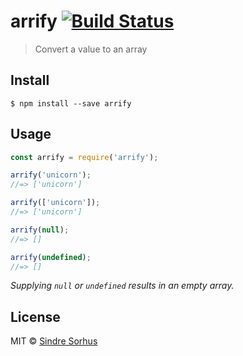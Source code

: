 # arrify [![Build Status](https://travis-ci.org/sindresorhus/arrify.svg?branch=master)](https://travis-ci.org/sindresorhus/arrify)

> Convert a value to an array









































































<extoc></extoc>

## Install

```
$ npm install --save arrify
```


## Usage

```js
const arrify = require('arrify');

arrify('unicorn');
//=> ['unicorn']

arrify(['unicorn']);
//=> ['unicorn']

arrify(null);
//=> []

arrify(undefined);
//=> []
```

*Supplying `null` or `undefined` results in an empty array.*


## License

MIT © [Sindre Sorhus](http://sindresorhus.com)

